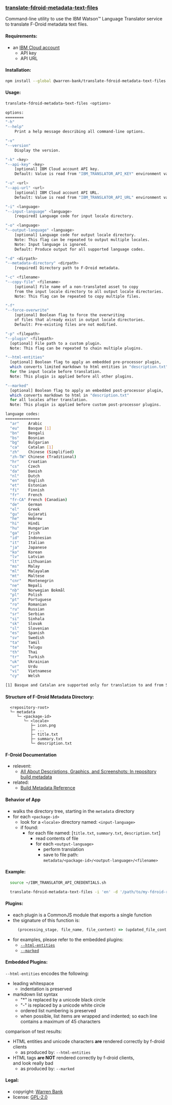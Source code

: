 ### [translate-fdroid-metadata-text-files](https://github.com/warren-bank/node-translate-fdroid-metadata-text-files)

Command-line utility to use the IBM Watson&trade; Language Translator service to translate F-Droid metadata text files.

#### Requirements:

* an [IBM Cloud account](https://github.com/warren-bank/node-ibm-watson-language-translator/blob/master/.etc/docs/IBM-Cloud-account.md)
  - API key
  - API URL

#### Installation:

```bash
npm install --global @warren-bank/translate-fdroid-metadata-text-files
```

#### Usage:

```bash
translate-fdroid-metadata-text-files <options>

options:
========
"-h"
"--help"
    Print a help message describing all command-line options.

"-v"
"--version"
    Display the version.

"-k" <key>
"--api-key" <key>
    [optional] IBM Cloud account API key.
    Default: Value is read from "IBM_TRANSLATOR_API_KEY" environment variable.

"-u" <url>
"--api-url" <url>
    [optional] IBM Cloud account API URL.
    Default: Value is read from "IBM_TRANSLATOR_API_URL" environment variable.

"-i" <language>
"--input-language" <language>
    [required] Language code for input locale directory.

"-o" <language>
"--output-language" <language>
    [optional] Language code for output locale directory.
    Note: This flag can be repeated to output multiple locales.
    Note: Input language is ignored.
    Default: Produce output for all supported language codes.

"-d" <dirpath>
"--metadata-directory" <dirpath>
    [required] Directory path to F-Droid metadata.

"-c" <filename>
"--copy-file" <filename>
    [optional] File name of a non-translated asset to copy
    from the input locale directory to all output locale directories.
    Note: This flag can be repeated to copy multiple files.

"-f"
"--force-overwrite"
    [optional] Boolean flag to force the overwriting
    of files that already exist in output locale directories.
    Default: Pre-existing files are not modified.

"-p" <filepath>
"--plugin" <filepath>
  [optional] File path to a custom plugin.
  Note: This flag can be repeated to chain multiple plugins.

"--html-entities"
  [optional] Boolean flag to apply an embedded pre-processor plugin,
  which converts limited markdown to html entities in "description.txt"
  for the input locale before translation.
  Note: This plugin is applied before all other plugins.

"--marked"
  [optional] Boolean flag to apply an embedded post-processor plugin,
  which converts markdown to html in "description.txt"
  for all locales after translation.
  Note: This plugin is applied before custom post-processor plugins.

language codes:
===============
  "ar"    Arabic
  "eu"    Basque [1]
  "bn"    Bengali
  "bs"    Bosnian
  "bg"    Bulgarian
  "ca"    Catalan [1]
  "zh"    Chinese (Simplified)
  "zh-TW" Chinese (Traditional)
  "hr"    Croatian
  "cs"    Czech
  "da"    Danish
  "nl"    Dutch
  "en"    English
  "et"    Estonian
  "fi"    Finnish
  "fr"    French
  "fr-CA" French (Canadian)
  "de"    German
  "el"    Greek
  "gu"    Gujarati
  "he"    Hebrew
  "hi"    Hindi
  "hu"    Hungarian
  "ga"    Irish
  "id"    Indonesian
  "it"    Italian
  "ja"    Japanese
  "ko"    Korean
  "lv"    Latvian
  "lt"    Lithuanian
  "ms"    Malay
  "ml"    Malayalam
  "mt"    Maltese
  "cnr"   Montenegrin
  "ne"    Nepali
  "nb"    Norwegian Bokmål
  "pl"    Polish
  "pt"    Portuguese
  "ro"    Romanian
  "ru"    Russian
  "sr"    Serbian
  "si"    Sinhala
  "sk"    Slovak
  "sl"    Slovenian
  "es"    Spanish
  "sv"    Swedish
  "ta"    Tamil
  "te"    Telugu
  "th"    Thai
  "tr"    Turkish
  "uk"    Ukrainian
  "ur"    Urdu
  "vi"    Vietnamese
  "cy"    Welsh

[1] Basque and Catalan are supported only for translation to and from Spanish.
```

#### Structure of F-Droid Metadata Directory:

```text
  <repository-root>
  └─ metadata
     └─ <package-id>
        └─ <locale>
           ├─ icon.png
           ├─ ...
           ├─ title.txt
           ├─ summary.txt
           └─ description.txt
```

#### F-Droid Documentation

* relevent:
  - [All About Descriptions, Graphics, and Screenshots: In repository build metadata](https://f-droid.org/docs/All_About_Descriptions_Graphics_and_Screenshots/#in-the-apps-build-metadata-in-an-fdroiddata-collection)
* related:
  - [Build Metadata Reference](https://f-droid.org/docs/Build_Metadata_Reference)

#### Behavior of App

* walks the directory tree, starting in the `metadata` directory
* for each `<package-id>`
  - look for a `<locale>` directory named: `<input-language>`
  - if found:
    * for each file named: [`title.txt`, `summary.txt`, `description.txt`]
      - read contents of file
      - for each `<output-language>`
        * perform translation
        * save to file path:<br>`metadata/<package-id>/<output-language>/<filename>`

#### Example:

```bash
  source ~/IBM_TRANSLATOR_API_CREDENTIALS.sh

  translate-fdroid-metadata-text-files -i 'en' -d '/path/to/my-fdroid-repo/metadata' -c 'icon.png'
```

#### Plugins:

* each plugin is a CommonJS module that exports a single function
* the signature of this function is:
  ```javascript
    (processing_stage, file_name, file_content) => (updated_file_content)
  ```
* for examples, please refer to the embedded plugins:
  - [`--html-entities`](./plugins/html-entities/index.js)
  - [`--marked`](./plugins/marked/index.js)

#### Embedded Plugins:

`--html-entities` encodes the following:

* leading whitespace
  - indentation is preserved
* markdown list syntax
  - "*" is replaced by a unicode black circle
  - "-" is replaced by a unicode white circle
  - ordered list numbering is preserved
  - when possible, list items are wrapped and indented;
    so each line contains a maximum of 45 characters

comparison of test results:

* HTML entities and unicode characters __are__ rendered correctly by f-droid clients
  - as produced by: `--html-entities`
* HTML tags __are NOT__ rendered correctly by f-droid clients,<br>and look really bad
  - as produced by: `--marked`

#### Legal:

* copyright: [Warren Bank](https://github.com/warren-bank)
* license: [GPL-2.0](https://www.gnu.org/licenses/old-licenses/gpl-2.0.txt)
